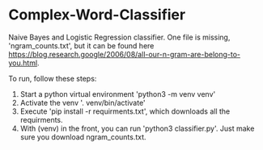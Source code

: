# Complex-Word-Classifier
Naive Bayes and Logistic Regression classifier. One file is missing, 'ngram_counts.txt', but it can be found here https://blog.research.google/2006/08/all-our-n-gram-are-belong-to-you.html.

To run, follow these steps: 
1) Start a python virtual environment 'python3 -m venv venv'
2) Activate the venv '. venv/bin/activate'
3) Execute 'pip install -r requirments.txt', which downloads all the requirments.
4) With (venv) in the front, you can run 'python3 classifier.py'. Just make sure you download ngram_counts.txt.
